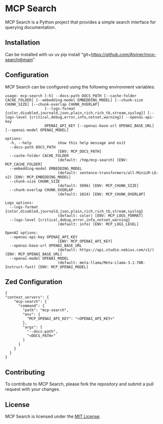 # MCP Search

MCP Search is a Python project that provides a simple search interface for querying documentation.

## Installation

Can be installed with uv
  uv pip install "git+https://github.com/Alviner/mcp-search@main"


## Configuration

MCP Search can be configured using the following environment variables:
```(bash)
usage: mcp-search [-h] --docs-path DOCS_PATH [--cache-folder CACHE_FOLDER] [--embedding-model EMBEDDING_MODEL] [--chunk-size CHUNK_SIZE] [--chunk-overlap CHUNK_OVERLAP]
                  [--logs-format {color,disabled,journald,json,plain,rich,rich_tb,stream,syslog}] [--logs-level {critical,debug,error,info,notset,warning}] --openai-api-key
                  OPENAI_API_KEY [--openai-base-url OPENAI_BASE_URL] [--openai-model OPENAI_MODEL]

options:
  -h, --help            show this help message and exit
  --docs-path DOCS_PATH
                        [ENV: MCP_DOCS_PATH]
  --cache-folder CACHE_FOLDER
                        (default: /tmp/mcp-search) [ENV: MCP_CACHE_FOLDER]
  --embedding-model EMBEDDING_MODEL
                        (default: sentence-transformers/all-MiniLM-L6-v2) [ENV: MCP_EMBEDDING_MODEL]
  --chunk-size CHUNK_SIZE
                        (default: 5096) [ENV: MCP_CHUNK_SIZE]
  --chunk-overlap CHUNK_OVERLAP
                        (default: 1024) [ENV: MCP_CHUNK_OVERLAP]

Logs options:
  --logs-format {color,disabled,journald,json,plain,rich,rich_tb,stream,syslog}
                        (default: color) [ENV: MCP_LOGS_FORMAT]
  --logs-level {critical,debug,error,info,notset,warning}
                        (default: info) [ENV: MCP_LOGS_LEVEL]

OpenAI options:
  --openai-api-key OPENAI_API_KEY
                        [ENV: MCP_OPENAI_API_KEY]
  --openai-base-url OPENAI_BASE_URL
                        (default: https://api.studio.nebius.com/v1/) [ENV: MCP_OPENAI_BASE_URL]
  --openai-model OPENAI_MODEL
                        (default: meta-llama/Meta-Llama-3.1-70B-Instruct-fast) [ENV: MCP_OPENAI_MODEL]
```
## Zed Configuration

```(json)
{
"context_servers": {
    "mcp-search": {
      "command": {
        "path": "mcp-search",
        "env": {
          "MCP_OPENAI_API_KEY": "<OPENAI_API_KEY>"
        },
        "args": [
          "--docs-path",
          "<DOCS_PATH>"
        ]
      }
    }
  }
}
```

## Contributing

To contribute to MCP Search, please fork the repository and submit a pull request with your changes.

## License

MCP Search is licensed under the [MIT License](https://choosealicense.com/licenses/mit/).
